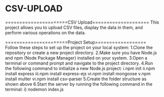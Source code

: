 # CSV-UPLOAD


======================CSV Upload==================== This project allows you to upload CSV files, display the data in them, and perform various operations on the data.

======================Project Setup================== Follow these steps to set up the project on your local system: 1.Clone the repository or create a new project directory. 2.Make sure you have Node.js and npm (Node Package Manager) installed on your system. 3.Open a terminal or command prompt and navigate to the project directory. 4.Run the following command to initialize a new Node.js project: i.npm init ii.npm install express iii.npm install express-ejs vi.npm install mongoose v.npm install multer vi.npm install csv-parser 5.Create the folder structure as shown above 6.Start the server by running the following command in the terminal: i) nodemon index.js
